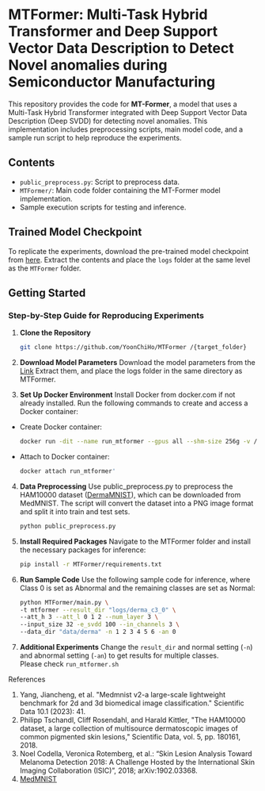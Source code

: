 # MTFormer: Multi-Task Hybrid Transformer and Deep Support Vector Data Description to Detect Novel anomalies during Semiconductor Manufacturing

This repository provides the code for **MT-Former**, a model that uses a Multi-Task Hybrid Transformer integrated with Deep Support Vector Data Description (Deep SVDD) for detecting novel anomalies. This implementation includes preprocessing scripts, main model code, and a sample run script to help reproduce the experiments.

## Contents
- `public_preprocess.py`: Script to preprocess data.
- `MTFormer/`: Main code folder containing the MT-Former model implementation.
- Sample execution scripts for testing and inference.

## Trained Model Checkpoint
To replicate the experiments, download the pre-trained model checkpoint from [here](https://1drv.ms/u/c/de011cb09ae2716d/EeussqGxjNVAjqhqHaPiJLUBgPJClEG2VUipONG1GnsaUw?e=vqgNdp). Extract the contents and place the `logs` folder at the same level as the `MTFormer` folder.

## Getting Started

### Step-by-Step Guide for Reproducing Experiments

1. **Clone the Repository**  
   ```bash
   git clone https://github.com/YoonChiHo/MTFormer /{target_folder}
2. **Download Model Parameters**
Download the model parameters from the [Link]([https://medmnist.com/v1](https://1drv.ms/u/c/de011cb09ae2716d/EeussqGxjNVAjqhqHaPiJLUBgPJClEG2VUipONG1GnsaUw?e=vqgNdp))  
Extract them, and place the logs folder in the same directory as MTFormer.  

4. **Set Up Docker Environment**
Install Docker from docker.com if not already installed.
Run the following commands to create and access a Docker container: 
- Create Docker container: 
   ```bash
   docker run -dit --name run_mtformer --gpus all --shm-size 256g -v /{target_folder}:/workspace pytorch/pytorch:1.11.0-cuda11.3-cudnn8-devel
- Attach to Docker container:
   ```bash
   docker attach run_mtformer'
  
4. **Data Preprocessing**
Use public_preprocess.py to preprocess the HAM10000 dataset ([DermaMNIST](https://medmnist.com/v1)), which can be downloaded from MedMNIST.
The script will convert the dataset into a PNG image format and split it into train and test sets.  
   ```bash
   python public_preprocess.py

6. **Install Required Packages**
Navigate to the MTFormer folder and install the necessary packages for inference:  
   ```bash
   pip install -r MTFormer/requirements.txt

7. **Run Sample Code**
Use the following sample code for inference, where Class 0 is set as Abnormal and the remaining classes are set as Normal:  
   ```bash
   python MTFormer/main.py \
   -t mtformer --result_dir "logs/derma_c3_0" \
   --att_h 3 --att_l 0 1 2 --num_layer 3 \
   --input_size 32 -e_svdd 100 --in_channels 3 \
   --data_dir "data/derma" -n 1 2 3 4 5 6 -an 0
8. **Additional Experiments**
Change the `result_dir` and normal setting (`-n`) and abnormal setting (`-an`) to get results for multiple classes.  
Please check `run_mtformer.sh`  

References
1. Yang, Jiancheng, et al. "Medmnist v2-a large-scale lightweight benchmark for 2d and 3d biomedical image classification." Scientific Data 10.1 (2023): 41.  
2. Philipp Tschandl, Cliff Rosendahl, and Harald Kittler, "The HAM10000 dataset, a large collection of multisource dermatoscopic images of common pigmented skin lesions,"
 Scientific Data, vol. 5, pp. 180161, 2018.  
3. Noel Codella, Veronica Rotemberg, et al.: “Skin Lesion Analysis Toward Melanoma Detection 2018: A Challenge Hosted by the International Skin Imaging Collaboration (ISIC)”, 2018; arXiv:1902.03368.  
4. [MedMNIST](https://medmnist.com/v1)

